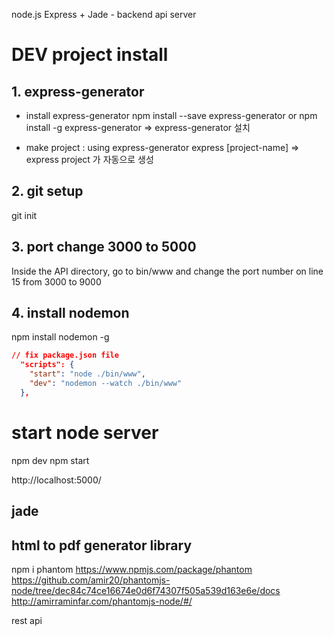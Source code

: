 node.js Express + Jade - backend api server

# DEV project install

## 1. express-generator

- install express-generator
  npm install --save express-generator
  or npm install -g express-generator
  => express-generator 설치

- make project : using express-generator
  express [project-name]
  => express project 가 자동으로 생성

## 2. git setup

git init

## 3. port change 3000 to 5000

Inside the API directory, go to bin/www and change the port number on line 15 from 3000 to 9000

## 4. install nodemon

npm install nodemon -g

```json
// fix package.json file
  "scripts": {
    "start": "node ./bin/www",
    "dev": "nodemon --watch ./bin/www"
  },
```

# start node server

npm dev
npm start

http://localhost:5000/

## jade

## html to pdf generator library

npm i phantom
https://www.npmjs.com/package/phantom
https://github.com/amir20/phantomjs-node/tree/dec84c74ce16674e0d6f74307f505a539d163e6e/docs
http://amirraminfar.com/phantomjs-node/#/

rest api
